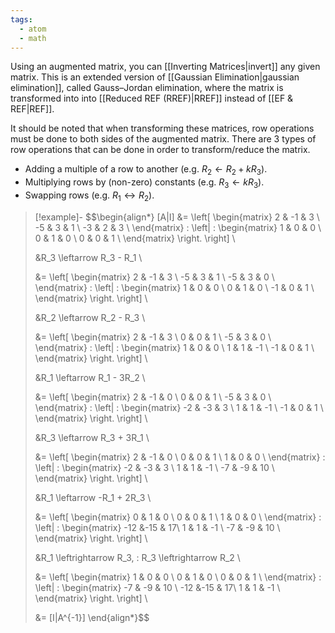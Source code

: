 ```yaml
---
tags:
  - atom
  - math
---
```

Using an augmented matrix, you can [[Inverting Matrices|invert]] any given matrix. This is an extended version of [[Gaussian Elimination|gaussian elimination]], called Gauss–Jordan elimination, where the matrix is transformed into into [[Reduced REF (RREF)|RREF]] instead of [[EF & REF|REF]].

It should be noted that when transforming these matrices, row operations must be done to both sides of the augmented matrix. There are 3 types of row operations that can be done in order to transform/reduce the matrix.
 - Adding a multiple of a row to another (e.g. $R_2 \leftarrow R_2 + kR_3$).
 - Multiplying rows by (non-zero) constants (e.g. $R_3 \leftarrow kR_3$).
 - Swapping rows (e.g. $R_1 \leftrightarrow R_2$).

> [!example]-
> $$\begin{align*}
> 	[A|I] &=
> 	\left[
> 		\begin{matrix}
> 			 2 & -1 &  3 \\
> 			-5 &  3 &  1 \\
> 			-3 &  2 &  3 \\
> 		\end{matrix}
> 		\:
> 		\left|
> 		\:
> 		\begin{matrix}
> 			 1 &  0 &  0 \\
> 			 0 &  1 &  0 \\
> 			 0 &  0 &  1 \\
> 		\end{matrix}
> 		\right.
> 	\right] \\
> 	
> 	&R_3 \leftarrow R_3 - R_1 \\
> 	
> 	&= \left[
> 		\begin{matrix}
> 			 2 & -1 &  3 \\
> 			-5 &  3 &  1 \\
> 			-5 &  3 &  0 \\
> 		\end{matrix}
> 		\:
> 		\left|
> 		\:
> 		\begin{matrix}
> 			 1 &  0 &  0 \\
> 			 0 &  1 &  0 \\
> 			-1 &  0 &  1 \\
> 		\end{matrix}
> 		\right.
> 	\right] \\
> 	
> 	&R_2 \leftarrow R_2 - R_3 \\
> 	
> 	&= \left[
> 		\begin{matrix}
> 			 2 & -1 &  3 \\
> 			 0 &  0 &  1 \\
> 			-5 &  3 &  0 \\
> 		\end{matrix}
> 		\:
> 		\left|
> 		\:
> 		\begin{matrix}
> 			 1 &  0 &  0 \\
> 			 1 &  1 & -1 \\
> 			-1 &  0 &  1 \\
> 		\end{matrix}
> 		\right.
> 	\right] \\
> 	
> 	&R_1 \leftarrow R_1 - 3R_2 \\
> 	 
> 	&= \left[
> 		\begin{matrix}
> 			 2 & -1 &  0 \\
> 			 0 &  0 &  1 \\
> 			-5 &  3 &  0 \\
> 		\end{matrix}
> 		\:
> 		\left|
> 		\:
> 		\begin{matrix}
> 			-2 & -3 &  3 \\
> 			 1 &  1 & -1 \\
> 			-1 &  0 &  1 \\
> 		\end{matrix}
> 		\right.
> 	\right] \\
> 	
> 	&R_3 \leftarrow R_3 + 3R_1 \\
> 	 
> 	&= \left[
> 		\begin{matrix}
> 			 2 & -1 &  0 \\
> 			 0 &  0 &  1 \\
> 			 1 &  0 &  0 \\
> 		\end{matrix}
> 		\:
> 		\left|
> 		\:
> 		\begin{matrix}
> 			-2 & -3 &  3 \\
> 			 1 &  1 & -1 \\
> 			-7 & -9 & 10 \\
> 		\end{matrix}
> 		\right.
> 	\right] \\ 
> 
> 	&R_1 \leftarrow -R_1 + 2R_3 \\
> 	 
> 	&= \left[
> 		\begin{matrix}
> 			 0 &  1 &  0 \\
> 			 0 &  0 &  1 \\
> 			 1 &  0 &  0 \\
> 		\end{matrix}
> 		\:
> 		\left|
> 		\:
> 		\begin{matrix}
> 			-12 &-15 & 17\\
> 			  1 &  1 & -1 \\
> 			 -7 & -9 & 10 \\
> 		\end{matrix}
> 		\right.
> 	\right] \\
> 	
> 	&R_1 \leftrightarrow R_3, \: R_3 \leftrightarrow R_2 \\
>  
> 	&= \left[
> 		\begin{matrix}
> 			 1 &  0 &  0 \\
> 			 0 &  1 &  0 \\
> 			 0 &  0 &  1 \\
> 		\end{matrix}
> 		\:
> 		\left|
> 		\:
> 		\begin{matrix}
> 			-7 & -9 & 10 \\
> 			-12 &-15 & 17\\
> 			 1 &  1 & -1 \\
> 		\end{matrix}
> 		\right.
> 	\right] \\
> 	
> 	&= [I|A^{-1}]
> \end{align*}$$